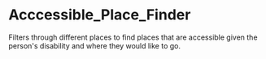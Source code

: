 # Acccessible_Place_Finder
 Filters through different places to find places that are accessible given the person's disability and where they would like to go.
